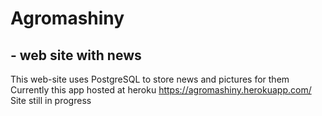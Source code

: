 # Agromashiny
## - web site with news
This web-site uses PostgreSQL to store news and pictures for them
Currently this app hosted at heroku https://agromashiny.herokuapp.com/
Site still in progress 
